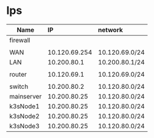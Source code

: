 # Ips


| Name     | IP            | network        |
| -------- | :------------ | :------------- |
| firewall |
|          |
| WAN      | 10.120.69.254 | 10.120.69.0/24 |
| LAN      | 10.200.80.1   | 10.200.80.1/24 |
|          |
|   router       |     10.120.69.1          |      10.120.69.0/24          |
||
|   switch       |     10.200.80.2          |      10.120.80.0/24          |
|   mainserver       |     10.200.80.25          |      10.120.80.0/24          |
|   k3sNode1       |     10.200.80.25          |      10.120.80.0/24          |
|   k3sNode2       |     10.200.80.25          |      10.120.80.0/24          |
|   k3sNode3       |     10.200.80.25          |      10.120.80.0/24          |
